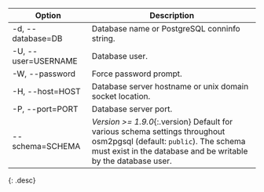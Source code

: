 | Option               | Description |
| -------------------- | ----------- |
| -d, \--database=DB   | Database name or PostgreSQL conninfo string. |
| -U, \--user=USERNAME | Database user. |
| -W, \--password      | Force password prompt. |
| -H, \--host=HOST     | Database server hostname or unix domain socket location. |
| -P, \--port=PORT     | Database server port. |
| \--schema=SCHEMA     | *Version >= 1.9.0*{:.version} Default for various schema settings throughout osm2pgsql (default: `public`). The schema must exist in the database and be writable by the database user. |
{: .desc}
